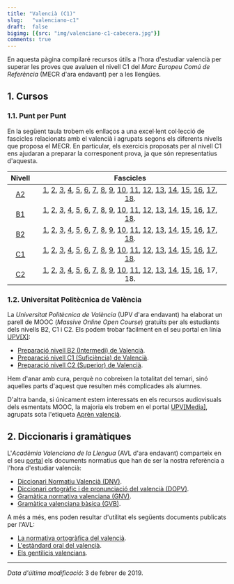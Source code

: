 ```yaml
---
title: "Valencià (C1)"
slug:   "valenciano-c1"
draft:  false
bigimg: [{src: "img/valenciano-c1-cabecera.jpg"}]
comments: true
---
```


En aquesta pàgina compilaré recursos útils a l'hora d'estudiar valencià per superar les proves que avaluen el nivell C1 del *Marc Europeu Comú de Referència* (MECR d'ara endavant) per a les llengües.

## 1. Cursos

### 1.1. Punt per Punt

En la següent taula trobem els enllaços a una excel·lent col·lecció de fascicles relacionats amb el valencià i agrupats segons els diferents nivells que proposa el MECR. En particular, els exercicis proposats per al nivell C1 ens ajudaran a preparar la corresponent prova, ja que són representatius d'aquesta.

<center>

| Nivell | Fascicles |
| :----: | :-------: |
| [A2](https://comunidad.diarioinformacion.com/servicios/Promociones/promocion.jsp?pIdPromocion=1798) | [1](http://www.diarioinformacion.com/estaticos/publicidad/promocionpuntperpunt/fasciculo-1.pdf), [2](http://www.diarioinformacion.com/estaticos/publicidad/promocionpuntperpunt/fasciculo-2.pdf), [3](http://www.diarioinformacion.com/estaticos/publicidad/promocionpuntperpunt/fasciculo-3.pdf), [4](http://www.diarioinformacion.com/estaticos/publicidad/promocionpuntperpunt/fasciculo-4.pdf), [5](http://www.diarioinformacion.com/estaticos/publicidad/promocionpuntperpunt/fasciculo-5.pdf), [6](http://www.diarioinformacion.com/estaticos/publicidad/promocionpuntperpunt/fasciculo-6.pdf), [7](http://www.diarioinformacion.com/estaticos/publicidad/promocionpuntperpunt/fasciculo-7.pdf), [8](http://www.diarioinformacion.com/estaticos/publicidad/promocionpuntperpunt/fasciculo-8.pdf), [9](http://www.diarioinformacion.com/estaticos/publicidad/promocionpuntperpunt/fasciculo-9.pdf), [10](http://www.diarioinformacion.com/estaticos/publicidad/promocionpuntperpunt/fasciculo-10.pdf), [11](http://www.diarioinformacion.com/estaticos/publicidad/promocionpuntperpunt/fasciculo-11.pdf), [12](http://www.diarioinformacion.com/estaticos/publicidad/promocionpuntperpunt/fasciculo-12.pdf), [13](http://www.diarioinformacion.com/estaticos/publicidad/promocionpuntperpunt/fasciculo-13.pdf), [14](http://www.diarioinformacion.com/estaticos/publicidad/promocionpuntperpunt/fasciculo-14.pdf), [15](http://www.diarioinformacion.com/estaticos/publicidad/promocionpuntperpunt/fasciculo-15.pdf), [16](http://www.diarioinformacion.com/estaticos/publicidad/promocionpuntperpunt/fasciculo-16.pdf), [17](http://www.diarioinformacion.com/estaticos/publicidad/promocionpuntperpunt/fasciculo-17.pdf), [18](http://www.diarioinformacion.com/estaticos/publicidad/promocionpuntperpunt/fasciculo-18.pdf). |
| [B1](https://comunidad.diarioinformacion.com/servicios/Promociones/promocion.jsp?pIdPromocion=1876) | [1](http://www.diarioinformacion.com/estaticos/publicidad/promocionpuntperpuntb1/fasciculo1.pdf), [2](http://www.diarioinformacion.com/estaticos/publicidad/promocionpuntperpuntb1/fasciculo2.pdf), [3](http://www.diarioinformacion.com/estaticos/publicidad/promocionpuntperpuntb1/fasciculo3.pdf), [4](http://www.diarioinformacion.com/estaticos/publicidad/promocionpuntperpuntb1/fasciculo4.pdf), [5](http://www.diarioinformacion.com/estaticos/publicidad/promocionpuntperpuntb1/fasciculo5.pdf), [6](http://www.diarioinformacion.com/estaticos/publicidad/promocionpuntperpuntb1/fasciculo6.pdf), [7](http://www.diarioinformacion.com/estaticos/publicidad/promocionpuntperpuntb1/fasciculo7.pdf), [8](http://www.diarioinformacion.com/estaticos/publicidad/promocionpuntperpuntb1/fasciculo8.pdf), [9](http://www.diarioinformacion.com/estaticos/publicidad/promocionpuntperpuntb1/fasciculo9.pdf), [10](http://www.diarioinformacion.com/estaticos/publicidad/promocionpuntperpuntb1/fasciculo10.pdf), [11](http://www.diarioinformacion.com/estaticos/publicidad/promocionpuntperpuntb1/fasciculo11.pdf), [12](http://www.diarioinformacion.com/estaticos/publicidad/promocionpuntperpuntb1/fasciculo12.pdf), [13](http://www.diarioinformacion.com/estaticos/publicidad/promocionpuntperpuntb1/fasciculo13.pdf), [14](http://www.diarioinformacion.com/estaticos/publicidad/promocionpuntperpuntb1/fasciculo14.pdf), [15](http://www.diarioinformacion.com/estaticos/publicidad/promocionpuntperpuntb1/fasciculo15.pdf), [16](http://www.diarioinformacion.com/estaticos/publicidad/promocionpuntperpuntb1/fasciculo16.pdf), [17](http://www.diarioinformacion.com/estaticos/publicidad/promocionpuntperpuntb1/fasciculo17.pdf), [18](http://www.diarioinformacion.com/estaticos/publicidad/promocionpuntperpuntb1/fasciculo18.pdf). |
| [B2](http://comunidad.diarioinformacion.com/servicios/Promociones/promocion.jsp?pIdPromocion=1993) | [1](http://www.diarioinformacion.com/estaticos/publicidad/promocionpuntperpuntb2/fasciculo_1.pdf), [2](http://www.diarioinformacion.com/estaticos/publicidad/promocionpuntperpuntb2/fasciculo_2.pdf), [3](http://www.diarioinformacion.com/estaticos/publicidad/promocionpuntperpuntb2/fasciculo_3.pdf), [4](http://www.diarioinformacion.com/estaticos/publicidad/promocionpuntperpuntb2/fasciculo_4.pdf), [5](http://www.diarioinformacion.com/estaticos/publicidad/promocionpuntperpuntb2/fasciculo_5.pdf), [6](http://www.diarioinformacion.com/estaticos/publicidad/promocionpuntperpuntb2/fasciculo_6.pdf), [7](http://www.diarioinformacion.com/estaticos/publicidad/promocionpuntperpuntb2/fasciculo_7.pdf), [8](http://www.diarioinformacion.com/estaticos/publicidad/promocionpuntperpuntb2/fasciculo_8.pdf), [9](http://www.diarioinformacion.com/estaticos/publicidad/promocionpuntperpuntb2/fasciculo_9.pdf), [10](http://www.diarioinformacion.com/estaticos/publicidad/promocionpuntperpuntb2/fasciculo_10.pdf), [11](http://www.diarioinformacion.com/estaticos/publicidad/promocionpuntperpuntb2/fasciculo_11.pdf), [12](http://www.diarioinformacion.com/estaticos/publicidad/promocionpuntperpuntb2/fasciculo_12.pdf), [13](http://www.diarioinformacion.com/estaticos/publicidad/promocionpuntperpuntb2/fasciculo_13.pdf), [14](http://www.diarioinformacion.com/estaticos/publicidad/promocionpuntperpuntb2/fasciculo_14.pdf), [15](http://www.diarioinformacion.com/estaticos/publicidad/promocionpuntperpuntb2/fasciculo_15.pdf), [16](http://www.diarioinformacion.com/estaticos/publicidad/promocionpuntperpuntb2/fasciculo_16.pdf), [17](http://www.diarioinformacion.com/estaticos/publicidad/promocionpuntperpuntb2/fasciculo_17.pdf), [18](http://www.diarioinformacion.com/estaticos/publicidad/promocionpuntperpuntb2/fasciculo_18.pdf). |
| [C1](http://comunidad.diarioinformacion.com/servicios/Promociones/promocion.jsp?pIdPromocion=2058) | [1](http://www.diarioinformacion.com/estaticos/publicidad/promocionpuntperpuntc1/fasciculo_1.pdf), [2](http://www.diarioinformacion.com/estaticos/publicidad/promocionpuntperpuntc1/fasciculo_2.pdf), [3](http://www.diarioinformacion.com/estaticos/publicidad/promocionpuntperpuntc1/fasciculo_3.pdf), [4](http://www.diarioinformacion.com/estaticos/publicidad/promocionpuntperpuntc1/fasciculo_4.pdf), [5](http://www.diarioinformacion.com/estaticos/publicidad/promocionpuntperpuntc1/fasciculo_5.pdf), [6](http://www.diarioinformacion.com/estaticos/publicidad/promocionpuntperpuntc1/fasciculo_6.pdf), [7](http://www.diarioinformacion.com/estaticos/publicidad/promocionpuntperpuntc1/fasciculo_7.pdf), [8](http://www.diarioinformacion.com/estaticos/publicidad/promocionpuntperpuntc1/fasciculo_8.pdf), [9](http://www.diarioinformacion.com/estaticos/publicidad/promocionpuntperpuntc1/fasciculo_9.pdf), [10](http://www.diarioinformacion.com/estaticos/publicidad/promocionpuntperpuntc1/fasciculo_10.pdf), [11](http://www.diarioinformacion.com/estaticos/publicidad/promocionpuntperpuntc1/fasciculo_11.pdf), [12](http://www.diarioinformacion.com/estaticos/publicidad/promocionpuntperpuntc1/fasciculo_12.pdf), [13](http://www.diarioinformacion.com/estaticos/publicidad/promocionpuntperpuntc1/fasciculo_13.pdf), [14](http://www.diarioinformacion.com/estaticos/publicidad/promocionpuntperpuntc1/fasciculo_14.pdf), [15](http://www.diarioinformacion.com/estaticos/publicidad/promocionpuntperpuntc1/fasciculo_15.pdf), [16](http://www.diarioinformacion.com/estaticos/publicidad/promocionpuntperpuntc1/fasciculo_16.pdf), [17](http://www.diarioinformacion.com/estaticos/publicidad/promocionpuntperpuntc1/fasciculo_17.pdf), [18](http://www.diarioinformacion.com/estaticos/publicidad/promocionpuntperpuntc1/fasciculo_18.pdf). |
| [C2](https://comunidad.diarioinformacion.com/servicios/Promociones/promocion.jsp?pIdPromocion=2159) | [1](http://www.diarioinformacion.com/estaticos/publicidad/promocionpuntperpuntc2/fasciculo_1.pdf), [2](http://www.diarioinformacion.com/estaticos/publicidad/promocionpuntperpuntc2/fasciculo_2.pdf), [3](http://www.diarioinformacion.com/estaticos/publicidad/promocionpuntperpuntc2/fasciculo_3.pdf), [4](http://www.diarioinformacion.com/estaticos/publicidad/promocionpuntperpuntc2/fasciculo_4.pdf), [5](http://www.diarioinformacion.com/estaticos/publicidad/promocionpuntperpuntc2/fasciculo_5.pdf), [6](http://www.diarioinformacion.com/estaticos/publicidad/promocionpuntperpuntc2/fasciculo_6.pdf), [7](http://www.diarioinformacion.com/estaticos/publicidad/promocionpuntperpuntc2/fasciculo_7.pdf), [8](http://www.diarioinformacion.com/estaticos/publicidad/promocionpuntperpuntc2/fasciculo_8.pdf), [9](http://www.diarioinformacion.com/estaticos/publicidad/promocionpuntperpuntc2/fasciculo_9.pdf), [10](http://www.diarioinformacion.com/estaticos/publicidad/promocionpuntperpuntc2/fasciculo_10.pdf), [11](http://www.diarioinformacion.com/estaticos/publicidad/promocionpuntperpuntc2/fasciculo_11.pdf), [12](http://www.diarioinformacion.com/estaticos/publicidad/promocionpuntperpuntc2/fasciculo_12.pdf), [13](http://www.diarioinformacion.com/estaticos/publicidad/promocionpuntperpuntc2/fasciculo_13.pdf), [14](http://www.diarioinformacion.com/estaticos/publicidad/promocionpuntperpuntc2/fasciculo_14.pdf), [15](http://www.diarioinformacion.com/estaticos/publicidad/promocionpuntperpuntc2/fasciculo_15.pdf), [16](http://www.diarioinformacion.com/estaticos/publicidad/promocionpuntperpuntc2/fasciculo_16.pdf), 17, 18. |

</center>

### 1.2. Universitat Politècnica de València

La *Universitat Politècnica de València* (UPV d'ara endavant) ha elaborat un parell de MOOC (*Massive Online Open Course*) gratuïts per als estudiants dels nivells B2, C1 i C2. Els podem trobar fàcilment en el seu portal en línia [UPV[X]](https://www.upvx.es/):

- [Preparació nivell B2 (Intermedi) de Valencià](https://www.upvx.es/courses/course-v1:LinguisticaGeneral+valenciab2+2018-01/about).
- [Preparació nivell C1 (Suficiència) de Valencià](https://www.upvx.es/courses/course-v1:LinguisticaGeneral+valenciac1+2018-01/about).
- [Preparació nivell C2 (Superior) de Valencià](https://www.upvx.es/courses/course-v1:LinguisticaGeneral+valenciac2+2018-01/about).

Hem d'anar amb cura, perquè no cobreixen la totalitat del temari, sinó aquelles parts d'aquest que resulten més complicades als alumnes.

D'altra banda, si únicament estem interessats en els recursos audiovisuals dels esmentats MOOC, la majoria els trobem en el portal [UPV[Media]](https://media.upv.es/#/portal), agrupats sota l'etiqueta [Aprèn valencià](https://media.upv.es/#/portal/channel/eda03965-19d6-1a4e-abaf-cf5b04ce1a6e).

## 2. Diccionaris i gramàtiques

L'*Acadèmia Valenciana de la Llengua* (AVL d'ara endavant) comparteix en el seu [portal](http://www.avl.gva.es/web/avl/inici) els documents normatius que han de ser la nostra referència a l'hora d'estudiar valencià:

- [Diccionari Normatiu Valencià (DNV)](http://www.avl.gva.es/lexicval).
- [Diccionari ortogràfic i de pronunciació del valencià (DOPV)](http://www.avl.gva.es/web/documents-normatius/diccionari-ortografic-i-de-pronunciacio-del-valencia-dopv-).
- [Gramàtica normativa valenciana (GNV)](http://www.avl.gva.es/documents/31987/65233/GNV).
- [Gramàtica valenciana bàsica (GVB)](http://www.avl.gva.es/documents/35882/40728/GVB.pdf/5f11842c-9b6c-4909-8a91-cfc115aec30f).

A més a més, ens poden resultar d'utilitat els següents documents publicats per l'AVL:

- [La normativa ortogràfica del valencià](http://www.avl.gva.es/documents/35882/40728/Ortograf.pdf/5a4e9e3e-b04e-43f0-85d1-61debac551ff).
- [L'estàndard oral del valencià](http://www.avl.gva.es/documents/35882/40728/Oral.pdf/97c04880-4477-48b2-a314-00e626f43674).
- [Els gentilicis valencians](http://www.avl.gva.es/documents/35882/40728/Gentilici.pdf/0952e532-10c3-4f06-b2af-22e97d3e1245).

***

*Data d'última modificació*: 3 de febrer de 2019.